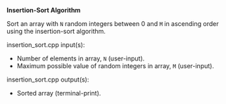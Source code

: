 **Insertion-Sort Algorithm**

Sort an array with `N` random integers between 0 and `M` in ascending order using the insertion-sort algorithm.

insertion_sort.cpp input(s):
   - Number of elements in array, `N` (user-input).
   - Maximum possible value of random integers in array, `M` (user-input).

insertion_sort.cpp output(s):
   - Sorted array (terminal-print).
